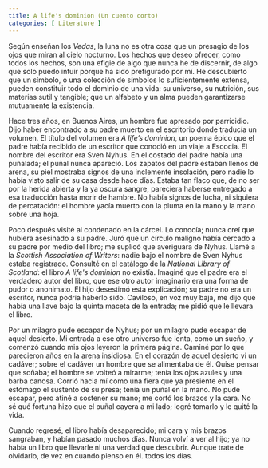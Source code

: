 ```yaml
---
title: A life's dominion (Un cuento corto)
categories: [ Literature ]
---
```





Según enseñan los *Vedas*, la luna no es otra cosa que un presagio de los ojos
que miran al cielo nocturno. Los hechos que deseo ofrecer, como todos los
hechos, son una efigie de algo que nunca he de discernir, de algo que solo
puedo intuir porque ha sido prefigurado por mí. He descubierto que un símbolo,
o una colección de símbolos lo suficientemente extensa, pueden constituir todo
el dominio de una vida: su universo, su nutrición, sus materias sutil y
tangible; que un alfabeto y un alma pueden garantizarse mutuamente la
existencia.

Hace tres años, en Buenos Aires, un hombre fue apresado por parricidio. Dijo
haber encontrado a su padre muerto en el escritorio donde traducía un volumen.
El título del volumen era *A life’s dominion*, un poema épico que el padre
había recibido de un escritor que conoció en un viaje a Escocia. El nombre del
escritor era Sven Nyhus. En el costado del padre había una puñalada; el puñal
nunca apareció. Los zapatos del padre estaban llenos de arena, su piel mostraba
signos de una inclemente insolación, pero nadie lo había visto salir de su casa
desde hace días. Estaba tan flaco que, de no ser por la herida abierta y la ya
oscura sangre, pareciera haberse entregado a esa traducción hasta morir de
hambre. No había signos de lucha, ni siquiera de percatación: el hombre yacía
muerto con la pluma en la mano y la mano sobre una hoja.

Poco después visité al condenado en la cárcel. Lo conocía; nunca creí que
hubiera asesinado a su padre. Juró que un círculo maligno había cercado a su
padre por medio del libro; me suplicó que averiguara de Nyhus. Llamé a la
*Scottish Association of Writers*: nadie bajo el nombre de Sven Nyhus estaba
registrado. Consulté en el catálogo de la *National Library of Scotland*: el
libro *A life's dominion* no existía. Imaginé que el padre era el verdadero
autor del libro, que ese otro autor imaginario era una forma de pudor o
anonimato. El hijo desestimó esta explicación; su padre no era un escritor,
nunca podría haberlo sido. Caviloso, en voz muy baja, me dijo que había una
llave bajo la quinta maceta de la entrada; me pidió que le llevara el libro.

Por un milagro pude escapar de Nyhus; por un milagro pude escapar de aquel
desierto. Mi entrada a ese otro universo fue lenta, como un sueño, y comenzó
cuando mis ojos leyeron la primera página. Caminé por lo que parecieron años en
la arena insidiosa. En el corazón de aquel desierto vi un cadáver; sobre el
cadáver un hombre que se alimentaba de él. Quise pensar que soñaba; el hombre se
volteó a mirarme; tenía los ojos azules y una barba canosa. Corrió hacia mí como
una fiera que ya presiente en el estómago el sustento de su presa; tenía un
puñal en la mano. No pude escapar, pero atiné a sostener su mano; me cortó los
brazos y la cara. No sé qué fortuna hizo que el puñal cayera a mi lado; logré
tomarlo y le quité la vida.

Cuando regresé, el libro había desaparecido; mi cara y mis brazos sangraban, y
habían pasado muchos días. Nunca volví a ver al hijo; ya no había un libro que
llevarle ni una verdad que descubrir. Aunque trate de olvidarlo, de vez en 
cuando pienso en él.
todos los días.

